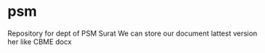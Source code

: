 # psm
Repository for dept of PSM Surat
We can store our document lattest version her like CBME docx

